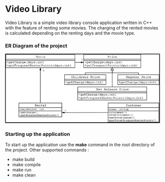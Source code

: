 # Video Library

Video Library is a simple video library console application written in C++ with the feature of renting some movies.
The charging of the rented movies is calculated depending on the renting days and the movie type.

### ER Diagram of the project

![video-library](/images/video-library.png)

### Starting up the application

To start up the application use the **make** command in the root directory of the project.
Other supported commands :
- make build
- make compile
- make run
- make clean
